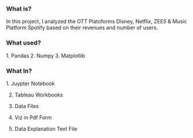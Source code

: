 <h3>What is?</h3>
In this project, I analyzed the OTT Platoforms Disney, Netflix, ZEE5 & Music Platform Spotify based on their revenues and number of users.

<h3>What used?</h3>
1. Pandas
2. Numpy
3. Matplotlib
<h3>What In?</h3>
1. Juypter Notebook

2. Tableau Workbooks
   
3. Data Files
   
4. Viz in Pdf Form
   
5. Data Explanation Text File
